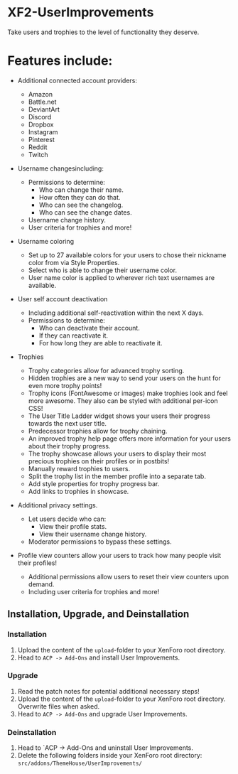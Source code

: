 # XF2-UserImprovements
Take users and trophies to the level of functionality they deserve.

# Features include:
- Additional connected account providers:
  - Amazon
  - Battle.net
  - DeviantArt
  - Discord
  - Dropbox
  - Instagram
  - Pinterest
  - Reddit
  - Twitch

- Username changesincluding:
  - Permissions to determine:
    - Who can change their name.
    - How often they can do that.
    - Who can see the changelog.
    - Who can see the change dates.
  - Username change history.
  - User criteria for trophies and more!

- Username coloring
  - Set up to 27 available colors for your users to chose their nickname color from via Style Properties.
  - Select who is able to change their username color.
  - User name color is applied to wherever rich text usernames are available.

- User self account deactivation
  - Including additional self-reactivation within the next X days.
  - Permissions to determine:
    - Who can deactivate their account.
    - If they can reactivate it.
    - For how long they are able to reactivate it.

- Trophies
  - Trophy categories allow for advanced trophy sorting.
  - Hidden trophies are a new way to send your users on the hunt for even more trophy points!
  - Trophy icons (FontAwesome or images) make trophies look and feel more awesome. They also can be styled with additional per-icon CSS!
  - The User Title Ladder widget shows your users their progress towards the next user title.
  - Predecessor trophies allow for trophy chaining.
  - An improved trophy help page offers more information for your users about their trophy progress.
  - The trophy showcase allows your users to display their most precious trophies on their profiles or in postbits!
  - Manually reward trophies to users.
  - Split the trophy list in the member profile into a separate tab.
  - Add style properties for trophy progress bar.
  - Add links to trophies in showcase.

- Additional privacy settings.
  - Let users decide who can:
    - View their profile stats.
    - View their username change history.
  - Moderator permissions to bypass these settings.

- Profile view counters allow your users to track how many people visit their profiles!
  - Additional permissions allow users to reset their view counters upon demand.
  - Including user criteria for trophies and more!

## Installation, Upgrade, and Deinstallation

### Installation
1. Upload the content of the `upload`-folder to your XenForo root directory.
2. Head to `ACP -> Add-Ons` and install User Improvements.

### Upgrade
1. Read the patch notes for potential additional necessary steps!
2. Upload the content of the `upload`-folder to your XenForo root directory. Overwrite files when asked.
3. Head to `ACP -> Add-Ons` and upgrade User Improvements.

### Deinstallation
1. Head to `ACP -> Add-Ons and uninstall User Improvements.
2. Delete the following folders inside your XenForo root directory: `src/addons/ThemeHouse/UserImprovements/`
